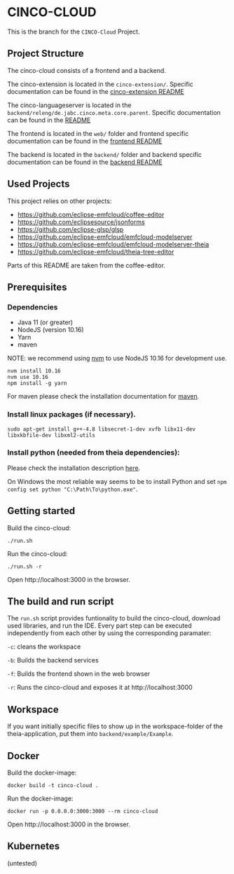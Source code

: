 # CINCO-CLOUD
This is the branch for the `CINCO-Cloud` Project.

## Project Structure

The cinco-cloud consists of a frontend and a backend.

The cinco-extension is located in the `cinco-extension/`. Specific documentation can be found in the [cinco-extension README](cinco-extension/README.md)

The cinco-languageserver is located in the `backend/releng/de.jabc.cinco.meta.core.parent`. Specific documentation can be found in the [README](backend/releng/de.jabc.cinco.meta.core.parent/README.md)

The frontend is located in the `web/` folder and frontend specific documentation can be found in the [frontend README](web/README.md)

The backend is located in the `backend/` folder and backend specific documentation can be found in the [backend README](backend/README.md)

## Used Projects

This project relies on other projects:

- https://github.com/eclipse-emfcloud/coffee-editor
- https://github.com/eclipsesource/jsonforms
- https://github.com/eclipse-glsp/glsp
- https://github.com/eclipse-emfcloud/emfcloud-modelserver
- https://github.com/eclipse-emfcloud/emfcloud-modelserver-theia
- https://github.com/eclipse-emfcloud/theia-tree-editor

Parts of this README are taken from the coffee-editor.

## Prerequisites

### Dependencies
- Java 11 (or greater)
- NodeJS (version 10.16)
- Yarn
- maven

NOTE: we recommend using [nvm](https://github.com/creationix/nvm#install-script) to use NodeJS 10.16 for development use.

    nvm install 10.16
    nvm use 10.16
    npm install -g yarn

For maven please check the installation documentation for [maven](http://maven.apache.org/install.html).

### Install linux packages (if necessary).

    sudo apt-get install g++-4.8 libsecret-1-dev xvfb libx11-dev libxkbfile-dev libxml2-utils

### Install python (needed from theia dependencies):

Please check the installation description [here](https://github.com/nodejs/node-gyp#installation).

On Windows the most reliable way seems to be to install Python and set `npm config set python "C:\Path\To\python.exe"`.

## Getting started

Build the cinco-cloud:

    ./run.sh

Run the cinco-cloud:

    ./run.sh -r

Open http://localhost:3000 in the browser.

## The build and run script

The `run.sh` script provides funtionality to build the cinco-cloud, download used libraries, and run the IDE.
Every part step can be executed independently from each other by using the corresponding paramater:

`-c`: cleans the workspace

`-b`: Builds the backend services

`-f`: Builds the frontend shown in the web browser

`-r`: Runs the cinco-cloud and exposes it at http://localhost:3000

## Workspace
If you want initially specific files to show up in the workspace-folder of the theia-application,
put them into `backend/example/Example`.

## Docker

Build the docker-image:

    docker build -t cinco-cloud .

Run the docker-image:

    docker run -p 0.0.0.0:3000:3000 --rm cinco-cloud

Open http://localhost:3000 in the browser.

## Kubernetes

(untested)
